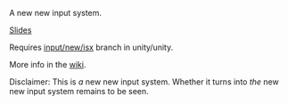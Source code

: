A new new input system.

[Slides](https://docs.google.com/a/unity3d.com/presentation/d/1QnrbL2IAKy2aqXqBD6pOhnRi5ET7iX0ol98Z1XTgpdg/edit?usp=sharing)

Requires [input/new/isx](https://ono.unity3d.com/unity/unity/changelog?branch=input%2Fnew%2Fisx) branch in unity/unity.

More info in the [wiki](https://github.com/Unity-Technologies/InputSystemX/wiki).

Disclaimer: This is *_a_* new new input system. Whether it turns into *_the_* new new input system remains to be seen.

